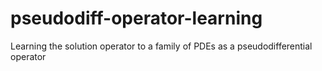 # pseudodiff-operator-learning
Learning the solution operator to a family of PDEs as a pseudodifferential operator

